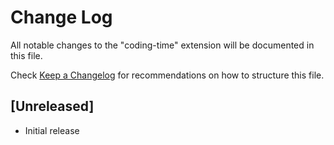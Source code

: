 # Change Log

All notable changes to the "coding-time" extension will be documented in this file.

Check [Keep a Changelog](http://keepachangelog.com/) for recommendations on how to structure this file.

## [Unreleased]

- Initial release
